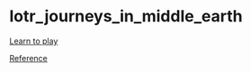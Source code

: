 # lotr_journeys_in_middle_earth

[Learn to play](https://www.dropbox.com/scl/fi/4yqzurs7dvuvt8nsof5w6/lotr-journeys-in-middle-earth.pdf?rlkey=vri11cjyr6pn1wj72wccia2h7&dl=0)

[Reference](https://www.dropbox.com/scl/fi/8nbrwavldz18r3g0l87ce/lotr-journeys-in-middle-earth-rules-ref.pdf?rlkey=tsxio78ivlxiwmr4dx1momj3u&dl=0)
